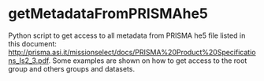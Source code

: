 # getMetadataFromPRISMAhe5
Python script to get access to all metadata from PRISMA he5 file listed in this document: http://prisma.asi.it/missionselect/docs/PRISMA%20Product%20Specifications_Is2_3.pdf.
 Some examples are shown on how to get access to the root group and others groups and datasets.
